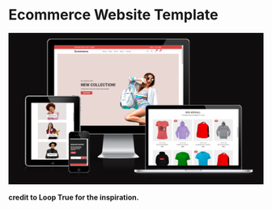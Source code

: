 # Ecommerce Website Template

![screenshot](images/responsive-ecommerce.png)

**credit to Loop True for the inspiration.**